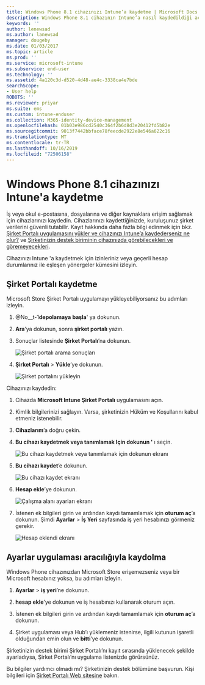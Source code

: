 ```yaml
---
title: Windows Phone 8.1 cihazınızı Intune’a kaydetme | Microsoft Docs
description: Windows Phone 8.1 cihazının Intune’a nasıl kaydedildiği açıklanır
keywords: ''
author: lenewsad
ms.author: lanewsad
manager: dougeby
ms.date: 01/03/2017
ms.topic: article
ms.prod: ''
ms.service: microsoft-intune
ms.subservice: end-user
ms.technology: ''
ms.assetid: 4a120c3d-d520-4d48-ae4c-3338ca4e7bde
searchScope:
- User help
ROBOTS: ''
ms.reviewer: priyar
ms.suite: ems
ms.custom: intune-enduser
ms.collection: M365-identity-device-management
ms.openlocfilehash: 01b03e986cd2540c364f2b6d8d3e20412fd5b82e
ms.sourcegitcommit: 9013f7442bbface78feecde2922e8e546a622c16
ms.translationtype: MT
ms.contentlocale: tr-TR
ms.lasthandoff: 10/16/2019
ms.locfileid: "72506158"
---
```

# <a name="enroll-your-windows-phone-81-device-in-intune"></a>Windows Phone 8.1 cihazınızı Intune'a kaydetme  

İş veya okul e-postasına, dosyalarına ve diğer kaynaklara erişim sağlamak için cihazlarınızı kaydedin. Cihazlarınızı kaydettiğinizde, kuruluşunuz şirket verilerini güvenli tutabilir. Kayıt hakkında daha fazla bilgi edinmek için bkz. [Şirket Portalı uygulamasını yükler ve cihazınızı Intune’a kaydederseniz ne olur?](what-happens-if-you-install-the-company-portal-app-and-enroll-your-device-in-intune-windows.md) ve [Şirketinizin destek biriminin cihazınızda görebilecekleri ve göremeyecekleri](what-info-can-your-company-see-when-you-enroll-your-device-in-intune.md).  

Cihazınızı Intune 'a kaydetmek için izinleriniz veya geçerli hesap durumlarınız ile eşleşen yönergeler kümesini izleyin.

## <a name="enroll-through-company-portal"></a>Şirket Portalı kaydetme  
Microsoft Store Şirket Portalı uygulamayı yükleyebiliyorsanız bu adımları izleyin. 

1. @No__t-1**depolamaya** **başla**' ya dokunun.  

2. **Ara**’ya dokunun, sonra **şirket portalı** yazın.  

3. Sonuçlar listesinde **Şirket Portalı**’na dokunun.  


    ![Şirket portalı arama sonuçları](./media/WP81-1-CP-search-store-v2.png)  

4. **Şirket Portalı**  &gt; **Yükle**’ye dokunun.  


    ![Şirket portalını yükleyin](./media/WP81-2-CP-install-v2.png)  

Cihazınızı kaydedin:  

1. Cihazda **Microsoft Intune Şirket Portalı** uygulamasını açın.  


2. Kimlik bilgilerinizi sağlayın. Varsa, şirketinizin Hüküm ve Koşullarını kabul etmeniz istenebilir.  

3. **Cihazlarım**’a doğru çekin.  

4. **Bu cihazı kaydetmek veya tanımlamak Için dokunun '** ı seçin.  


    ![Bu cihazı kaydetmek veya tanımlamak için dokunun ekranı](./media/WP81-enroll-1-swipe-my-devices.png)  

5. **Bu cihazı kaydet**’e dokunun.  


    ![Bu cihazı kaydet ekranı](./media/WP81-enroll-2-enroll-this-device.png)  

6. **Hesap ekle**’ye dokunun.  


    ![Çalışma alanı ayarları ekranı](./media/WP81-enroll-3-workplace-add-acct.png)  

7. İstenen ek bilgileri girin ve ardından kaydı tamamlamak için **oturum aç**’a dokunun. Şimdi **Ayarlar** &gt; **İş Yeri** sayfasında iş yeri hesabınızı görmeniz gerekir.  


    ![Hesap eklendi ekranı](./media/WP81-enroll-4-account-added.png)  

## <a name="enroll-through-settings-app"></a>Ayarlar uygulaması aracılığıyla kaydolma  
Windows Phone cihazınızdan Microsoft Store erişemezseniz veya bir Microsoft hesabınız yoksa, bu adımları izleyin.

1. **Ayarlar** &gt; **iş yeri**’ne dokunun.  

2. **hesap ekle**’ye dokunun ve iş hesabınızı kullanarak oturum açın.  

3. İstenen ek bilgileri girin ve ardından kaydı tamamlamak için **oturum aç**’a dokunun.  

4. Şirket uygulaması veya Hub’ı yüklemeniz istenirse, ilgili kutunun işaretli olduğundan emin olun ve **bitti**’ye dokunun.  

Şirketinizin destek birimi Şirket Portalı’nı kayıt sırasında yüklenecek şekilde ayarladıysa, Şirket Portalı’nı uygulama listenizde görürsünüz.  

Bu bilgiler yardımcı olmadı mı? Şirketinizin destek bölümüne başvurun. Kişi bilgileri için [Şirket Portalı Web sitesine](https://go.microsoft.com/fwlink/?linkid=2010980) bakın.
